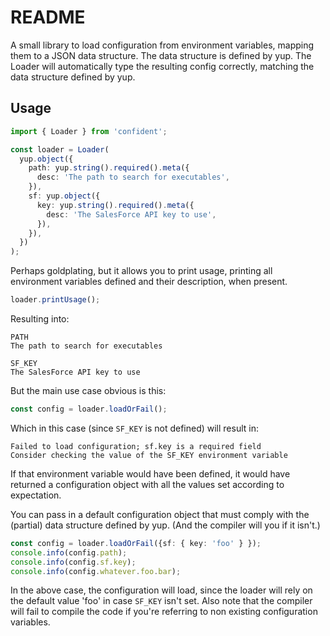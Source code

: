# README

A small library to load configuration from environment variables, mapping them to a JSON data structure. The data structure is defined by yup. The Loader will automatically type the resulting config correctly, matching the data structure defined by yup.

## Usage

```typescript
import { Loader } from 'confident';

const loader = Loader(
  yup.object({
    path: yup.string().required().meta({
      desc: 'The path to search for executables',
    }),
    sf: yup.object({
      key: yup.string().required().meta({
        desc: 'The SalesForce API key to use',
      }),
    }),
  })
);
```

Perhaps goldplating, but it allows you to print usage, printing all environment variables defined and their description, when present.

```typescript
loader.printUsage();
```

Resulting into:

```
PATH
The path to search for executables

SF_KEY
The SalesForce API key to use
```

But the main use case obvious is this:

```typescript
const config = loader.loadOrFail();
```

Which in this case (since `SF_KEY` is not defined) will result in:

```
Failed to load configuration; sf.key is a required field
Consider checking the value of the SF_KEY environment variable
```

If that environment variable would have been defined, it would have returned a configuration object with all the values set according to expectation.

You can pass in a default configuration object that must comply with the (partial) data structure defined by yup. (And the compiler will you if it isn't.)

```typescript
const config = loader.loadOrFail({sf: { key: 'foo' } });
console.info(config.path);
console.info(config.sf.key);
console.info(config.whatever.foo.bar);
```

In the above case, the configuration will load, since the loader will rely on the default value 'foo' in case `SF_KEY` isn't set. Also note that the compiler will fail to compile the code if you're referring to non existing configuration variables.
